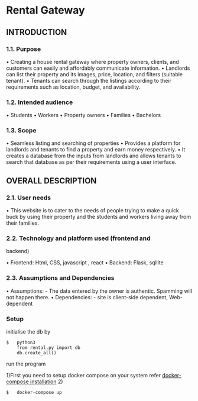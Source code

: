 # Rental Gateway

## INTRODUCTION

### 1.1. Purpose

• Creating a house rental gateway where property owners,
clients, and customers can easily and affordably
communicate information.
• Landlords can list their property and its images, price,
location, and filters (suitable tenant).
• Tenants can search through the listings according to their
requirements such as location, budget, and availability.

### 1.2. Intended audience

• Students
• Workers
• Property owners
• Families
• Bachelors

### 1.3. Scope

• Seamless listing and searching of properties
• Provides a platform for landlords and tenants to find a
property and earn money respectively.
• It creates a database from the inputs from landlords and
allows tenants to search that database as per their
requirements using a user interface.


## OVERALL DESCRIPTION

### 2.1. User needs

• This website is to cater to the needs of people trying to
make a quick buck by using their property and the
students and workers living away from their families.

### 2.2. Technology and platform used (frontend and
backend)

• Frontend: Html, CSS, javascript , react
• Backend: Flask, sqllite

### 2.3. Assumptions and Dependencies

• Assumptions: - The data entered by the owner is
authentic. Spamming will not happen there.
• Dependencies: - site is client-side dependent, Web-
dependent

### Setup

initialise the db by 
```
$   python3
    from rental.py import db
    db.create_all() 
```

run the program 

1)First you need to setup docker compose on your system refer [docker-compose installation](https://docs.docker.com/compose/install/)
2)
```
$   docker-compose up
```

